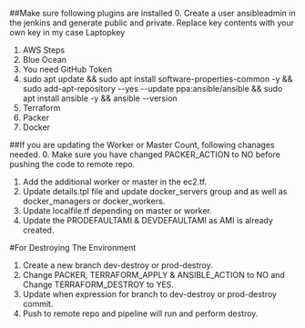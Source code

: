 ##Make sure following plugins are installed
0. Create a user ansibleadmin in the jenkins and generate public and private. Replace key contents with your own key in my case Laptopkey
1. AWS Steps
2. Blue Ocean
3. You need GitHub Token
4. sudo apt update && sudo apt install software-properties-common -y && sudo add-apt-repository --yes --update ppa:ansible/ansible && sudo apt install ansible -y && ansible --version
5. Terraform
6. Packer
7. Docker

##If you are updating the Worker or Master Count, following chanages needed.
0. Make sure you have changed PACKER_ACTION to NO before pushing the code to remote repo.
1. Add the additional worker or master in the ec2.tf.
2. Update details.tpl file and update docker_servers group and as well as docker_managers or docker_workers.
4. Update localfile.tf depending on master or worker.
5. Update the PRODEFAULTAMI & DEVDEFAULTAMI as AMI is already created.

#For Destroying The Environment
1. Create a new branch dev-destroy or prod-destroy.
2. Change PACKER, TERRAFORM_APPLY & ANSIBLE_ACTION to NO and Change TERRAFORM_DESTROY to YES.
3. Update when expression for branch to dev-destroy or prod-destroy commit.
4. Push to remote repo and pipeline will run and perform destroy.